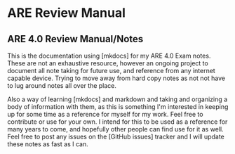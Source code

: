 # ARE Review Manual

ARE 4.0 Review Manual/Notes
---

This is the documentation using [mkdocs] for my ARE 4.0 Exam notes. These are not an exhaustive resource, however an ongoing project to document all note taking for future use, and reference from any internet capable device. Trying to move away from hard copy notes as not not have to lug around notes all over the place. 

Also a way of learning [mkdocs] and markdown and taking and organizing a body of information with them, as this is something I'm interested in keeping up for some time as a reference for myself for my work. Feel free to contribute or use for your own. I intend for this to be used as a reference for many years to come, and hopefully other people can find use for it as well. Feel free to post any issues on the [GitHub issues] tracker and I will update these notes as fast as I can.  
